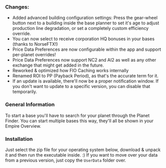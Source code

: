 ### Changes:
- Added advanced building configuration settings: Press the gear-wheel button next to a building inside the base planner to set it's age to adjust production line degradation, or set a completely custom efficiency override.
- You can now select to receive corporation HQ bonuses in your bases (thanks to NorseFTX!)
- Price Data Preferences are now configurable within the app and support per-planet overrides!
- Price Data Preferences now support NC2 and AI2 as well as any other exchange that might get added in the future.
- Reworked & optimized how FIO Caching works internally
- Renamed ROI to PP (Payback Period), as that's the accurate term for it.
- If an update is available, there'll now be a proper notification window. If you don't want to update to a specific version, you can disable that temporarily.

### General Information
To start a base you'll have to search for your planet through the Planet Finder.
You can start multiple bases this way, they'll all be shown in your Empire Overview.

### Installation
Just select the zip file for your operating system below, download & unpack it and then run the executable inside. :)
If you want to move over your data from a previous version, just copy the `UserData` folder over.